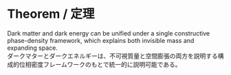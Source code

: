 # Theorem / 定理

Dark matter and dark energy can be unified under a single constructive phase-density framework, which explains both invisible mass and expanding space.  
ダークマターとダークエネルギーは、不可視質量と空間膨張の両方を説明する構成的位相密度フレームワークのもとで統一的に説明可能である。
